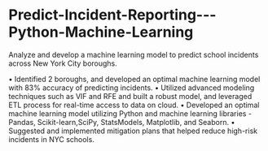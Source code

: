 # Predict-Incident-Reporting---Python-Machine-Learning

Analyze and develop a machine learning model to predict school incidents across New York City boroughs.

• Identified 2 boroughs, and developed an optimal machine learning model with 83% accuracy of predicting incidents. 
• Utilized advanced modeling techniques such as VIF and RFE and built a robust model, and leveraged ETL process for real-time access to data on cloud. 
• Developed an optimal machine learning model utilizing Python and machine learning libraries - Pandas, Scikit-learn,SciPy, StatsModels, Matplotlib, and Seaborn. 
• Suggested and implemented mitigation plans that helped reduce high-risk incidents in NYC schools. 
